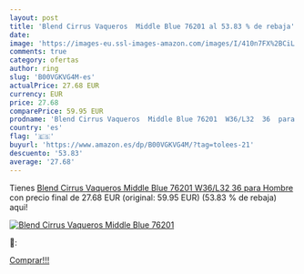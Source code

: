 ```yaml
---
layout: post
title: 'Blend Cirrus Vaqueros  Middle Blue 76201 al 53.83 % de rebaja'
date: 
image: 'https://images-eu.ssl-images-amazon.com/images/I/410n7FX%2BCiL._SL200_.jpg'
comments: true
category: ofertas
author: ring
slug: 'B00VGKVG4M-es'
actualPrice: 27.68 EUR
currency: EUR
price: 27.68
comparePrice: 59.95 EUR
prodname: 'Blend Cirrus Vaqueros  Middle Blue 76201  W36/L32  36  para Hombre'
country: 'es'
flag: '🇪🇸'
buyurl: 'https://www.amazon.es/dp/B00VGKVG4M/?tag=tolees-21'
descuento: '53.83'
average: '27.68'
---
```


Tienes [Blend Cirrus Vaqueros  Middle Blue 76201  W36/L32  36  para Hombre](https://www.amazon.es/dp/B00VGKVG4M/?tag=tolees-21) con precio final de  27.68 EUR (original: 59.95 EUR) (53.83 %  de rebaja) aqui!

[![Blend Cirrus Vaqueros  Middle Blue 76201](https://images-eu.ssl-images-amazon.com/images/I/410n7FX%2BCiL._SL200_.jpg)](https://www.amazon.es/dp/B00VGKVG4M/?tag=tolees-21)

🔎:


[Comprar!!!](https://www.amazon.es/dp/B00VGKVG4M/?tag=tolees-21)
